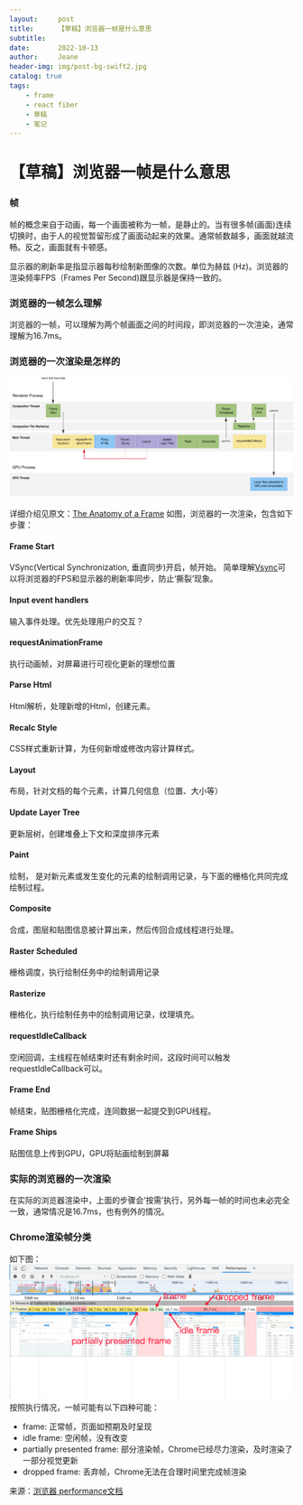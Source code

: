 ```yaml
---
layout:     post
title:      【草稿】浏览器一帧是什么意思
subtitle:
date:       2022-10-13
author:     Jeane
header-img: img/post-bg-swift2.jpg
catalog: true
tags:
    - frame
    - react fiber
    - 草稿
    - 笔记
---
```



# 【草稿】浏览器一帧是什么意思

### 帧
帧的概念来自于动画，每一个画面被称为一帧，是静止的。当有很多帧(画面)连续切换时，由于人的视觉暂留形成了画面动起来的效果。通常帧数越多，画面就越流畅。反之，画面就有卡顿感。


显示器的刷新率是指显示器每秒绘制新图像的次数。单位为赫兹 (Hz)。浏览器的渲染频率FPS（Frames Per Second)跟显示器是保持一致的。

### 浏览器的一帧怎么理解
浏览器的一帧，可以理解为两个帧画面之间的时间段，即浏览器的一次渲染，通常理解为16.7ms。

### 浏览器的一次渲染是怎样的

![img](../img/2022-11-02_frame.svg)

详细介绍见原文：[The Anatomy of a Frame](https://aerotwist.com/blog/the-anatomy-of-a-frame/)
如图，浏览器的一次渲染，包含如下步骤：
#### Frame Start
VSync(Vertical Synchronization, 垂直同步)开启，帧开始。
简单理解[Vsync](https://blog.csdn.net/zzqhost/article/details/7785376)可以将浏览器的FPS和显示器的刷新率同步，防止‘撕裂’现象。

#### Input event handlers
输入事件处理。优先处理用户的交互？

#### requestAnimationFrame
执行动画帧，对屏幕进行可视化更新的理想位置

#### Parse Html
Html解析，处理新增的Html，创建元素。
#### Recalc Style
CSS样式重新计算，为任何新增或修改内容计算样式。

#### Layout
布局，针对文档的每个元素，计算几何信息（位置、大小等）

#### Update Layer Tree
更新层树，创建堆叠上下文和深度排序元素

#### Paint
绘制， 是对新元素或发生变化的元素的绘制调用记录，与下面的栅格化共同完成绘制过程。

#### Composite
合成，图层和贴图信息被计算出来，然后传回合成线程进行处理。
#### Raster Scheduled
栅格调度，执行绘制任务中的绘制调用记录

#### Rasterize
栅格化，执行绘制任务中的绘制调用记录，纹理填充。
#### requestIdleCallback
空闲回调，主线程在帧结束时还有剩余时间，这段时间可以触发requestIdleCallback可以。

#### Frame End
帧结束，贴图栅格化完成，连同数据一起提交到GPU线程。

#### Frame Ships
贴图信息上传到GPU，GPU将贴画绘制到屏幕

### 实际的浏览器的一次渲染
在实际的浏览器渲染中，上面的步骤会‘按需’执行，另外每一帧的时间也未必完全一致，通常情况是16.7ms，也有例外的情况。
### Chrome渲染帧分类
如下图：
![img](../img/2022-10-28_frame.png)
按照执行情况，一帧可能有以下四种可能：
- frame: 正常帧，页面如预期及时呈现
- idle frame: 空闲帧，没有改变
- partially presented frame: 部分渲染帧，Chrome已经尽力渲染，及时渲染了一部分视觉更新
- dropped frame: 丢弃帧，Chrome无法在合理时间里完成帧渲染

来源：[浏览器 performance文档](https://developer.chrome.com/docs/devtools/evaluate-performance/reference/)
